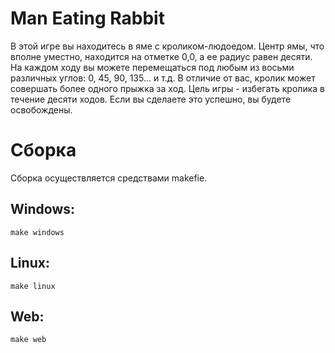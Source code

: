 # Man Eating Rabbit
В этой игре вы находитесь в яме с кроликом-людоедом. Центр ямы, что вполне уместно, находится на отметке 0,0, а ее радиус равен десяти. На каждом ходу вы можете перемещаться под любым из восьми различных углов: 0, 45, 90, 135... и т.д. В отличие от вас, кролик может совершать более одного прыжка за ход.
Цель игры - избегать кролика в течение десяти ходов. Если вы сделаете это успешно, вы будете освобождены.

# Cборка
Сборка осуществляется средствами makefie.
## Windows:
```make windows```
## Linux:
```make linux```
## Web:
```make web```
